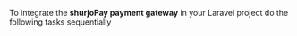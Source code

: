 To integrate the <b>shurjoPay payment gateway</b> in your Laravel project do the following tasks sequentially

